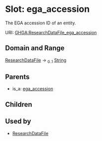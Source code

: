 
# Slot: ega_accession


The EGA accession ID of an entity.

URI: [GHGA:ResearchDataFile_ega_accession](https://w3id.org/GHGA/ResearchDataFile_ega_accession)


## Domain and Range

[ResearchDataFile](ResearchDataFile.md) &#8594;  <sub>0..1</sub> [String](types/String.md)

## Parents

 *  is_a: [ega_accession](ega_accession.md)

## Children


## Used by

 * [ResearchDataFile](ResearchDataFile.md)
